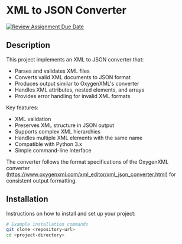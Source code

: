 # XML to JSON Converter

[![Review Assignment Due Date](https://classroom.github.com/assets/deadline-readme-button-22041afd0340ce965d47ae6ef1cefeee28c7c493a6346c4f15d667ab976d596c.svg)](https://classroom.github.com/a/DO-azp5U)

## Description

This project implements an XML to JSON converter that:
- Parses and validates XML files
- Converts valid XML documents to JSON format
- Produces output similar to OxygenXML's converter
- Handles XML attributes, nested elements, and arrays
- Provides error handling for invalid XML formats

Key features:
- XML validation
- Preserves XML structure in JSON output
- Supports complex XML hierarchies
- Handles multiple XML elements with the same name
- Compatible with Python 3.x
- Simple command-line interface

The converter follows the format specifications of the OxygenXML converter (https://www.oxygenxml.com/xml_editor/xml_json_converter.html) for consistent output formatting.

## Installation
Instructions on how to install and set up your project:

```bash
# Example installation commands
git clone <repository-url>
cd <project-directory>